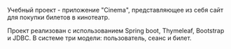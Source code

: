 Учебный проект - приложение "Cinema", представляющее из себя сайт для покупки билетов в кинотеатр.

Проект реализован с использованием Spring boot, Thymeleaf, Bootstrap и JDBC.
В системе три модели: пользователь, сеанс и билет.

